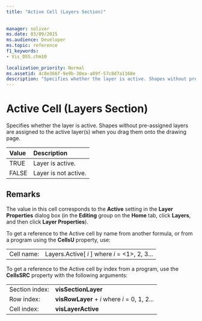 ```yaml
---
title: "Active Cell (Layers Section)"
 
 
manager: soliver
ms.date: 03/09/2015
ms.audience: Developer
ms.topic: reference
f1_keywords:
- Vis_DSS.chm10
 
localization_priority: Normal
ms.assetid: 4c8e366f-9e9b-30ea-a89f-57c8d7a1168e
description: "Specifies whether the layer is active. Shapes without pre-assigned layers are assigned to the active layer(s) when you drag them onto the drawing page."
---
```


# Active Cell (Layers Section)

Specifies whether the layer is active. Shapes without pre-assigned layers are assigned to the active layer(s) when you drag them onto the drawing page.
  
|**Value**|**Description**|
|:-----|:-----|
|TRUE  <br/> |Layer is active.  <br/> |
|FALSE  <br/> |Layer is not active.  <br/> |
   
## Remarks

The value in this cell corresponds to the **Active** setting in the **Layer Properties** dialog box (in the **Editing** group on the **Home** tab, click **Layers**, and then click **Layer Properties**).
  
To get a reference to the Active cell by name from another formula, or from a program using the **CellsU** property, use: 
  
|||
|:-----|:-----|
|Cell name:  <br/> |Layers.Active[ *i*  ]           where  *i*  = <1>, 2, 3...  <br/> |
   
To get a reference to the Active cell by index from a program, use the **CellsSRC** property with the following arguments: 
  
|||
|:-----|:-----|
|Section index:  <br/> |**visSectionLayer** <br/> |
|Row index:  <br/> |**visRowLayer** +  *i*           where  *i*  = 0, 1, 2...  <br/> |
|Cell index:  <br/> |**visLayerActive** <br/> |
   

